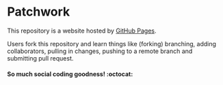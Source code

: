 # Patchwork

This repository is a website hosted by [GitHub Pages](http://pages.github.com). 

Users fork this repository and learn things like (forking) branching, adding collaborators, pulling in changes, pushing to a remote branch and submitting pull request.

#### So much social coding goodness! :octocat:
